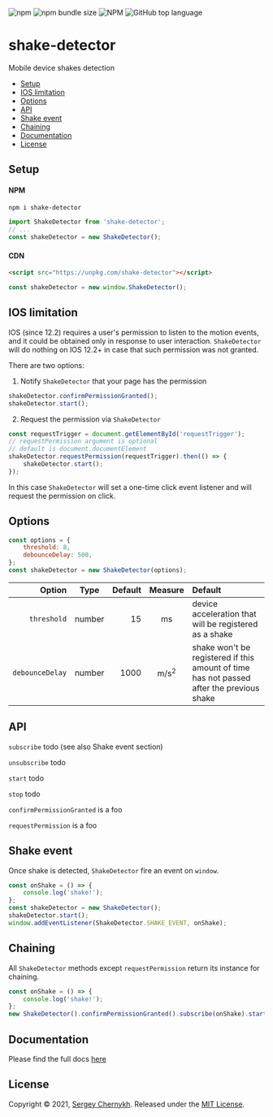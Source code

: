 ![npm](https://img.shields.io/npm/v/shake-detector)
![npm bundle size](https://img.shields.io/bundlephobia/minzip/shake-detector)
![NPM](https://img.shields.io/npm/l/shake-detector)
![GitHub top language](https://img.shields.io/github/languages/top/serglider/shake-detector)

<!--- https://shields.io/ badges -->

# shake-detector

Mobile device shakes detection

-   [Setup](#setup)
-   [IOS limitation](#ios)
-   [Options](#options)
-   [API](#api)
-   [Shake event](#shake-event)
-   [Chaining](#chaining)
-   [Documentation](#docs)
-   [License](#license)

<a name="setup"/>

## Setup

#### NPM

```bash
npm i shake-detector
```

```js
import ShakeDetector from 'shake-detector';
// ...
const shakeDetector = new ShakeDetector();
```

#### CDN

```html
<script src="https://unpkg.com/shake-detector"></script>
```

```js
const shakeDetector = new window.ShakeDetector();
```

<a name="ios"/>

## IOS limitation

IOS (since 12.2) requires a user's permission to listen to the motion events, and it could be obtained only in response to user interaction. `ShakeDetector` will do nothing on IOS 12.2+ in case that such permission was not granted.

There are two options:

1. Notify `ShakeDetector` that your page has the permission

```js
shakeDetector.confirmPermissionGranted();
shakeDetector.start();
```

2. Request the permission via `ShakeDetector`

```js
const requestTrigger = document.getElementById('requestTrigger');
// requestPermission argument is optional
// default is document.documentElement
shakeDetector.requestPermission(requestTrigger).then(() => {
    shakeDetector.start();
});
```

In this case `ShakeDetector` will set a one-time click event listener and will request the permission on click.

<a name="options"/>

## Options

```js
const options = {
    threshold: 8,
    debounceDelay: 500,
};
const shakeDetector = new ShakeDetector(options);
```

|          Option |  Type  | Default |     Measure     | Default                                                                                  |
| --------------: | :----: | ------: | :-------------: | :--------------------------------------------------------------------------------------- |
|     `threshold` | number |      15 |       ms        | device acceleration that will be registered as a shake                                   |
| `debounceDelay` | number |    1000 | m/s<sup>2</sup> | shake won't be registered if this amount of time has not passed after the previous shake |

<a name="api"/>

## API

`subscribe` todo (see also Shake event section)

`unsubscribe` todo

`start` todo

`stop` todo

`confirmPermissionGranted` is a foo

`requestPermission` is a foo

<a name="shake-event"/>

## Shake event

Once shake is detected, `ShakeDetector` fire an event on `window`.

```js
const onShake = () => {
    console.log('shake!');
};
const shakeDetector = new ShakeDetector();
shakeDetector.start();
window.addEventListener(ShakeDetector.SHAKE_EVENT, onShake);
```

<a name="chaining"/>

## Chaining

All `ShakeDetector` methods except `requestPermission` return its instance for chaining.

```js
const onShake = () => {
    console.log('shake!');
};
new ShakeDetector().confirmPermissionGranted().subscribe(onShake).start();
```

<a name="docs"/>

## Documentation

Please find the full docs [here](https://serglider.github.io/shake-detector/)

<a name="License"></a>

<a name="license"/>

## License

Copyright © 2021, [Sergey Chernykh](https://github.com/serglider).
Released under the [MIT License](LICENSE).
